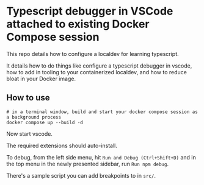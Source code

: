 # Typescript debugger in VSCode attached to existing Docker Compose session

This repo details how to configure a localdev for learning typescript. 

It details how to do things like configure a typescript debugger in vscode, how to add in tooling to your containerized localdev, and how to reduce bloat in your Docker image. 

## How to use

```
# in a terminal window, build and start your docker compose session as a background process
docker compose up --build -d
```

Now start vscode.

The required extensions should auto-install. 

To debug, from the left side menu, hit `Run and Debug (Ctrl+Shift+D)` and in the top menu in the newly presented sidebar, run `Run npm debug`. 

There's a sample script you can add breakpoints to in `src/`. 